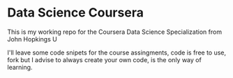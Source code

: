 # Data Science Coursera
This is my working repo for the Coursera Data Science Specialization from John Hopkings U

I'll leave some code snipets for the course assingments, code is free to use, fork but I advise to always create your own code, is the only way of learning.

